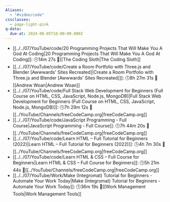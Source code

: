 ```yaml
---
Aliases:
  - "#video/code"
cssclasses:
  - page-light-pink
q-data:
  due-at: 2024-08-05T18:00:00.000Z
---
```


- [[../../07/YouTube/code/20 Programming Projects That Will Make You A God At Coding|20 Programming Projects That Will Make You A God At Coding]]:  🕓14m 27s 📍[[The Coding Sloth|The Coding Sloth]]
- [[../../07/YouTube/code/Create a Room Portfolio with Three.js and Blender  [Awwwards' Sites Recreated]|Create a Room Portfolio with Three.js and Blender  [Awwwards' Sites Recreated]]]:  🕓8h 27m 31s 📍[[Andrew Woan|Andrew Woan]]
- [[../../07/YouTube/code/Full Stack Web Development for Beginners (Full Course on HTML, CSS, JavaScript, Node.js, MongoDB)|Full Stack Web Development for Beginners (Full Course on HTML, CSS, JavaScript, Node.js, MongoDB)]]:  🕓7h 29m 12s 📍[[../YouTube/Channels/freeCodeCamp.org|freeCodeCamp.org]]
- [[../../07/YouTube/code/JavaScript Programming - Full Course|JavaScript Programming - Full Course]]:  🕓7h 44m 20s 📍[[../YouTube/Channels/freeCodeCamp.org|freeCodeCamp.org]]
- [[../../07/YouTube/code/Learn HTML – Full Tutorial for Beginners (2022)|Learn HTML – Full Tutorial for Beginners (2022)]]:  🕓4h 7m 30s 📍[[../YouTube/Channels/freeCodeCamp.org|freeCodeCamp.org]]
- [[../../07/YouTube/code/Learn HTML & CSS – Full Course for Beginners|Learn HTML & CSS – Full Course for Beginners]]:  🕓5h 21m 44s 📍[[../YouTube/Channels/freeCodeCamp.org|freeCodeCamp.org]]
- [[../../07/YouTube/Work/Make (Integromat) Tutorial for Beginners - Automate Your Work Today|Make (Integromat) Tutorial for Beginners - Automate Your Work Today]]:  🕓36m 19s 📍[[Work Management Tools|Work Management Tools]]

